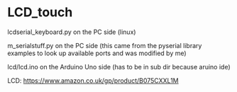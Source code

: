 # LCD_touch


lcdserial_keyboard.py on the PC side (linux)

m_serialstuff.py on the PC side (this came from the pyserial library examples to look up available ports and was modified by me)

lcd/lcd.ino on the Arduino Uno side (has to be in sub dir because aruino ide)
  

LCD: https://www.amazon.co.uk/gp/product/B075CXXL1M

